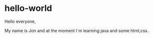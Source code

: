 # hello-world

Hello everyone, 

My name is Jon and at the moment I´m learning java and some html,css.
